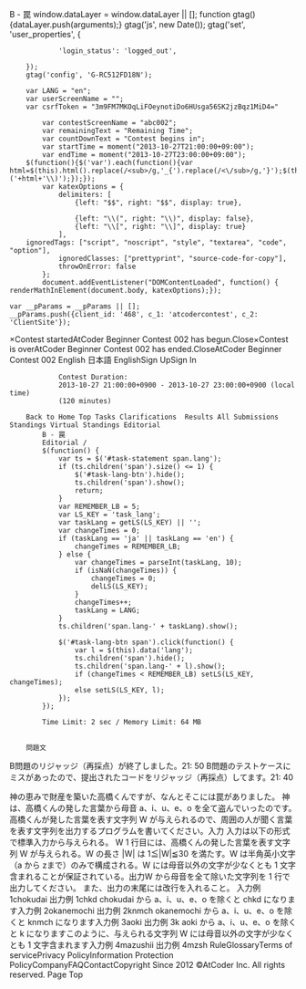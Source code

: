 B - 罠
		window.dataLayer = window.dataLayer || [];
		function gtag(){dataLayer.push(arguments);}
		gtag('js', new Date());
		gtag('set', 'user_properties', {
			
				'login_status': 'logged_out',
			
		});
		gtag('config', 'G-RC512FD18N');
	
		var LANG = "en";
		var userScreenName = "";
		var csrfToken = "3m9FM7MKOqLiFOeynotiDo6HUsga56SK2jzBqz1MiD4="
	
			var contestScreenName = "abc002";
			var remainingText = "Remaining Time";
			var countDownText = "Contest begins in";
			var startTime = moment("2013-10-27T21:00:00+09:00");
			var endTime = moment("2013-10-27T23:00:00+09:00");
		$(function(){$('var').each(function(){var html=$(this).html().replace(/<sub>/g,'_{').replace(/<\/sub>/g,'}');$(this).html('\\('+html+'\\)');});});
			var katexOptions = {
				delimiters: [
					{left: "$$", right: "$$", display: true},
					
					{left: "\\(", right: "\\)", display: false},
					{left: "\\[", right: "\\]", display: true}
				],
      	ignoredTags: ["script", "noscript", "style", "textarea", "code", "option"],
				ignoredClasses: ["prettyprint", "source-code-for-copy"],
				throwOnError: false
			};
			document.addEventListener("DOMContentLoaded", function() { renderMathInElement(document.body, katexOptions);});
		
	var __pParams = __pParams || [];
	__pParams.push({client_id: '468', c_1: 'atcodercontest', c_2: 'ClientSite'});
×Contest startedAtCoder Beginner Contest 002 has begun.Close×Contest is overAtCoder Beginner Contest 002 has ended.CloseAtCoder Beginner Contest 002 English  日本語 EnglishSign UpSign In
			
				Contest Duration:
				2013-10-27 21:00:00+0900 - 2013-10-27 23:00:00+0900 (local time)
				(120 minutes)
			
		Back to Home Top Tasks Clarifications  Results All Submissions Standings Virtual Standings Editorial
			B - 罠
			Editorial / 
			$(function() {
				var ts = $('#task-statement span.lang');
				if (ts.children('span').size() <= 1) {
					$('#task-lang-btn').hide();
					ts.children('span').show();
					return;
				}
				var REMEMBER_LB = 5;
				var LS_KEY = 'task_lang';
				var taskLang = getLS(LS_KEY) || '';
				var changeTimes = 0;
				if (taskLang == 'ja' || taskLang == 'en') {
					changeTimes = REMEMBER_LB;
				} else {
					var changeTimes = parseInt(taskLang, 10);
					if (isNaN(changeTimes)) {
						changeTimes = 0;
						delLS(LS_KEY);
					}
					changeTimes++;
					taskLang = LANG;
				}
				ts.children('span.lang-' + taskLang).show();

				$('#task-lang-btn span').click(function() {
					var l = $(this).data('lang');
					ts.children('span').hide();
					ts.children('span.lang-' + l).show();
					if (changeTimes < REMEMBER_LB) setLS(LS_KEY, changeTimes);
					else setLS(LS_KEY, l);
				});
			});
		
			Time Limit: 2 sec / Memory Limit: 64 MB
			
			
		問題文
B問題のリジャッジ（再採点）が終了しました。21: 50
B問題のテストケースにミスがあったので、提出されたコードをリジャッジ（再採点）してます。21: 40

神の恵みで財産を築いた高橋くんですが、なんとそこには罠がありました。
神は、高橋くんの発した言葉から母音 a、i、u、e、o を全て盗んでいったのです。
高橋くんが発した言葉を表す文字列 W が与えられるので、周囲の人が聞く言葉を表す文字列を出力するプログラムを書いてください。入力
入力は以下の形式で標準入力から与えられる。
W
1 行目には、高橋くんの発した言葉を表す文字列 W が与えられる。W の長さ |W| は 1≦|W|≦30 を満たす。W は半角英小文字（a から zまで）のみで構成される。W には母音以外の文字が少なくとも 1 文字含まれることが保証されている。出力W から母音を全て除いた文字列を 1 行で出力してください。
また、出力の末尾には改行を入れること。
入力例 1chokudai
出力例 1chkd
chokudai から a、i、u、e、o を除くと chkd になります入力例 2okanemochi
出力例 2knmch
okanemochi から a、i、u、e、o を除くと knmch になります入力例 3aoki
出力例 3k
aoki から a、i、u、e、o を除くと k になりますこのように、与えられる文字列 W には母音以外の文字が少なくとも 1 文字含まれます入力例 4mazushii
出力例 4mzsh
RuleGlossaryTerms of servicePrivacy PolicyInformation Protection PolicyCompanyFAQContactCopyright Since 2012 ©AtCoder Inc. All rights reserved. Page Top